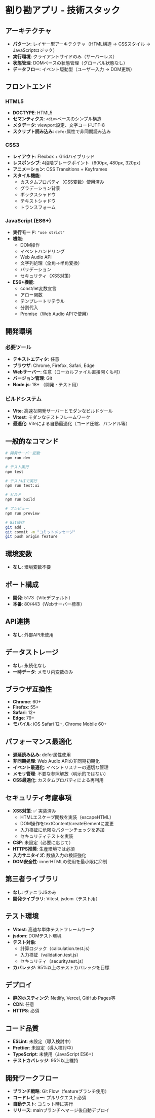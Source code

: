 # 割り勘アプリ - 技術スタック

## アーキテクチャ
- **パターン**: レイヤー型アーキテクチャ（HTML構造 → CSSスタイル → JavaScriptロジック）
- **実行環境**: クライアントサイドのみ（サーバーレス）
- **状態管理**: DOMベースの状態管理（グローバル状態なし）
- **データフロー**: イベント駆動型（ユーザー入力 → DOM更新）

## フロントエンド
### HTML5
- **DOCTYPE**: HTML5
- **セマンティクス**: `<div>`ベースのシンプル構造
- **メタデータ**: viewport設定、文字コードUTF-8
- **スクリプト読み込み**: `defer`属性で非同期読み込み

### CSS3
- **レイアウト**: Flexbox + Gridハイブリッド
- **レスポンシブ**: 4段階ブレークポイント（600px, 480px, 320px）
- **アニメーション**: CSS Transitions + Keyframes
- **スタイル機能**:
  - カスタムプロパティ（CSS変数）使用済み
  - グラデーション背景
  - ボックスシャドウ
  - テキストシャドウ
  - トランスフォーム

### JavaScript (ES6+)
- **実行モード**: `"use strict"`
- **機能**:
  - DOM操作
  - イベントハンドリング
  - Web Audio API
  - 文字列処理（全角→半角変換）
  - バリデーション
  - セキュリティ（XSS対策）
- **ES6+機能**:
  - const/let変数宣言
  - アロー関数
  - テンプレートリテラル
  - 分割代入
  - Promise（Web Audio APIで使用）

## 開発環境
### 必要ツール
- **テキストエディタ**: 任意
- **ブラウザ**: Chrome, Firefox, Safari, Edge
- **Webサーバー**: 任意（ローカルファイル直接開くも可）
- **バージョン管理**: Git
- **Node.js**: 18+ （開発・テスト用）

### ビルドシステム
- **Vite**: 高速な開発サーバーとモダンなビルドツール
- **Vitest**: モダンなテストフレームワーク
- **最適化**: Viteによる自動最適化（コード圧縮、バンドル等）

## 一般的なコマンド
```bash
# 開発サーバー起動
npm run dev

# テスト実行
npm test

# テストUIで実行
npm run test:ui

# ビルド
npm run build

# プレビュー
npm run preview

# Git操作
git add .
git commit -m "コミットメッセージ"
git push origin feature
```

## 環境変数
- **なし**: 環境変数不要

## ポート構成
- **開発**: 5173（Viteデフォルト）
- **本番**: 80/443（Webサーバー標準）

## API連携
- **なし**: 外部API未使用

## データストレージ
- **なし**: 永続化なし
- **一時データ**: メモリ内変数のみ

## ブラウザ互換性
- **Chrome**: 60+
- **Firefox**: 55+
- **Safari**: 12+
- **Edge**: 79+
- **モバイル**: iOS Safari 12+, Chrome Mobile 60+

## パフォーマンス最適化
- **遅延読み込み**: defer属性使用
- **非同期処理**: Web Audio APIの非同期初期化
- **イベント最適化**: イベントリスナーの適切な管理
- **メモリ管理**: 不要な参照解放（明示的ではない）
- **CSS最適化**: カスタムプロパティによる再利用

## セキュリティ考慮事項
- **XSS対策**: ✅ 実装済み
  - HTMLエスケープ関数を実装（escapeHTML）
  - DOM操作をtextContent/createElementに変更
  - 入力検証に危険なパターンチェックを追加
  - セキュリティテストを実装
- **CSP**: 未設定（必要に応じて）
- **HTTPS推奨**: 生産環境では必須
- **入力サニタイズ**: 数値入力の検証強化
- **DOM安全性**: innerHTMLの使用を最小限に抑制

## 第三者ライブラリ
- **なし**: ヴァニラJSのみ
- **開発ライブラリ**: Vitest, jsdom（テスト用）

## テスト環境
- **Vitest**: 高速な単体テストフレームワーク
- **jsdom**: DOMテスト環境
- **テスト対象**: 
  - 計算ロジック（calculation.test.js）
  - 入力検証（validation.test.js）
  - セキュリティ（security.test.js）
- **カバレッジ**: 95%以上のテストカバレッジを目標

## デプロイ
- **静的ホスティング**: Netlify, Vercel, GitHub Pages等
- **CDN**: 任意
- **HTTPS**: 必須

## コード品質
- **ESLint**: 未設定（導入検討中）
- **Prettier**: 未設定（導入検討中）
- **TypeScript**: 未使用（JavaScript ES6+）
- **テストカバレッジ**: 95%以上維持

## 開発ワークフロー
- **ブランチ戦略**: Git Flow（featureブランチ使用）
- **コードレビュー**: プルリクエスト必須
- **自動テスト**: コミット時に実行
- **リリース**: mainブランチへマージ後自動デプロイ